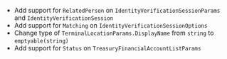 * Add support for `RelatedPerson` on `IdentityVerificationSessionParams` and `IdentityVerificationSession`
* Add support for `Matching` on `IdentityVerificationSessionOptions`
* Change type of `TerminalLocationParams.DisplayName` from `string` to `emptyable(string)`
* Add support for `Status` on `TreasuryFinancialAccountListParams`